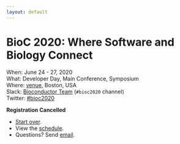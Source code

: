 ```yaml
---
layout: default
---
```

# BioC 2020: Where Software and Biology Connect

When: June 24 - 27, 2020<br />
What: Developer Day, Main Conference, Symposium<br />
Where: [venue], Boston, USA<br />
Slack: [Bioconductor Team][] (`#bioc2020` channel)<br />
Twitter: [#bioc2020][tweet]<br />

[tweet]: https://twitter.com/hashtag/bioc2020?f=tweets
[venue]: ./travel-accommodations
[Bioconductor Team]: https://bioc-community.herokuapp.com/

**Registration Cancelled**

- [Start over][1].
- View the [schedule][2].
- Questions? Send [email][3].

[1]: ./registration
[2]: ./schedule
[3]: mailto:bioc2020@bioconductor.org?subject=BioC%202020%20registration

